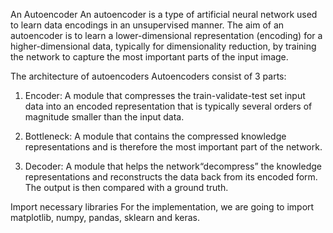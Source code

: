 An Autoencoder
An autoencoder is a type of artificial neural network used to learn data encodings in an unsupervised manner.
The aim of an autoencoder is to learn a lower-dimensional representation (encoding) for a higher-dimensional data, typically for dimensionality reduction,
by training the network to capture the most important parts of the input image.

The architecture of autoencoders
Autoencoders consist of 3 parts:
1. Encoder: A module that compresses the train-validate-test set input data into an encoded representation that is typically several orders of magnitude smaller than the input data.

2. Bottleneck: A module that contains the compressed knowledge representations and is therefore the most important part of the network.

3. Decoder: A module that helps the network“decompress” the knowledge representations and reconstructs the data back from its encoded form. The output is then compared with a ground truth.

Import necessary libraries
For the implementation, we are going to import matplotlib, numpy, pandas, sklearn and keras.
